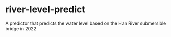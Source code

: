 # river-level-predict
A predictor that predicts the water level based on the Han River submersible bridge in 2022
